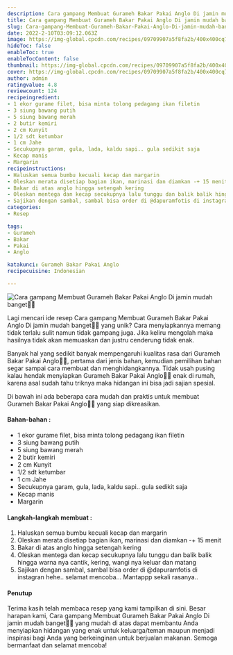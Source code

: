 ```yaml
---
description: Cara gampang Membuat Gurameh Bakar Pakai Anglo Di jamin mudah banget"
title: Cara gampang Membuat Gurameh Bakar Pakai Anglo Di jamin mudah banget
slug: Cara-gampang-Membuat-Gurameh-Bakar-Pakai-Anglo-Di-jamin-mudah-banget
date: 2022-2-10T03:09:12.063Z
image: https://img-global.cpcdn.com/recipes/09709907a5f8fa2b/400x400cq70/photo.jpg
hideToc: false
enableToc: true
enableTocContent: false
thumbnail: https://img-global.cpcdn.com/recipes/09709907a5f8fa2b/400x400cq70/photo.jpg
cover: https://img-global.cpcdn.com/recipes/09709907a5f8fa2b/400x400cq70/photo.jpg
author: admin
ratingvalue: 4.8
reviewcount: 124
recipeingredient:
- 1 ekor gurame filet, bisa minta tolong pedagang ikan filetin
- 3 siung bawang putih
- 5 siung bawang merah
- 2 butir kemiri
- 2 cm Kunyit
- 1/2 sdt ketumbar
- 1 cm Jahe
- Secukupnya garam, gula, lada, kaldu sapi.. gula sedikit saja
- Kecap manis
- Margarin
recipeinstructions:
- Haluskan semua bumbu kecuali kecap dan margarin
- Oleskan merata disetiap bagian ikan, marinasi dan diamkan -+ 15 menit
- Bakar di atas anglo hingga setengah kering
- Oleskan mentega dan kecap secukupnya lalu tunggu dan balik balik hingga warna nya cantik, kering, wangi nya keluar dan matang
- Sajikan dengan sambal, sambal bisa order di @dapuramfotis di instagran hehe.. selamat mencoba... Mantappp sekali rasanya..
categories:
- Resep

tags:
- Gurameh
- Bakar
- Pakai
- Anglo

katakunci: Gurameh Bakar Pakai Anglo
recipecuisine: Indonesian

---
```


![Cara gampang Membuat Gurameh Bakar Pakai Anglo Di jamin mudah banget👩‍🍳](https://img-global.cpcdn.com/recipes/09709907a5f8fa2b/400x400cq70/photo.jpg)

Lagi mencari ide resep Cara gampang Membuat Gurameh Bakar Pakai Anglo Di jamin mudah banget👩‍🍳 yang unik? Cara menyiapkannya memang tidak terlalu sulit namun tidak gampang juga. Jika keliru mengolah maka hasilnya tidak akan memuaskan dan justru cenderung tidak enak.

Banyak hal yang sedikit banyak mempengaruhi kualitas rasa dari Gurameh Bakar Pakai Anglo👩‍🍳, pertama dari jenis bahan, kemudian pemilihan bahan segar sampai cara membuat dan menghidangkannya. Tidak usah pusing kalau hendak menyiapkan Gurameh Bakar Pakai Anglo👩‍🍳 enak di rumah, karena asal sudah tahu triknya maka hidangan ini bisa jadi sajian spesial.

Di bawah ini ada beberapa cara mudah dan praktis untuk membuat Gurameh Bakar Pakai Anglo👩‍🍳 yang siap dikreasikan.

<!--inarticleads1-->

#### Bahan-bahan :

- 1 ekor gurame filet, bisa minta tolong pedagang ikan filetin
- 3 siung bawang putih
- 5 siung bawang merah
- 2 butir kemiri
- 2 cm Kunyit
- 1/2 sdt ketumbar
- 1 cm Jahe
- Secukupnya garam, gula, lada, kaldu sapi.. gula sedikit saja
- Kecap manis
- Margarin

<!--inarticleads2-->

#### Langkah-langkah membuat :

1. Haluskan semua bumbu kecuali kecap dan margarin
1. Oleskan merata disetiap bagian ikan, marinasi dan diamkan -+ 15 menit
1. Bakar di atas anglo hingga setengah kering
1. Oleskan mentega dan kecap secukupnya lalu tunggu dan balik balik hingga warna nya cantik, kering, wangi nya keluar dan matang
1. Sajikan dengan sambal, sambal bisa order di @dapuramfotis di instagran hehe.. selamat mencoba... Mantappp sekali rasanya..

#### Penutup

Terima kasih telah membaca resep yang kami tampilkan di sini. Besar harapan kami, Cara gampang Membuat Gurameh Bakar Pakai Anglo Di jamin mudah banget👩‍🍳 yang mudah di atas dapat membantu Anda menyiapkan hidangan yang enak untuk keluarga/teman maupun menjadi inspirasi bagi Anda yang berkeinginan untuk berjualan makanan. Semoga bermanfaat dan selamat mencoba!